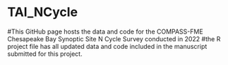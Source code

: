# TAI_NCycle

#This GitHub page hosts the data and code for the COMPASS-FME Chesapeake Bay Synoptic Site N Cycle Survey conducted in 2022
#the R project file has all updated data and code included in the manuscript submitted for this project. 
